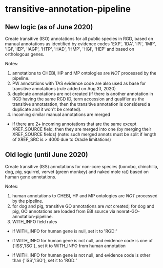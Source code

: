 # transitive-annotation-pipeline

## New logic (as of June 2020)
Create transitive (ISO) annotations for all public species in RGD,
based on manual annotations as identified by evidence codes 'EXP', 'IDA', 'IPI', 'IMP', 'IGI', 'IEP', 'IAGP', 'HTP', 'HAD', 'HMP', 'HGI', 'HEP'
and based on orthologous genes.

Notes:

1. annotations to CHEBI, HP and MP ontologies are *NOT* processed by the pipeline.
2. PW annotations with TAS evidence code are also used as base for transitive annotations
   (rule added on Aug 31, 2020)
3. duplicate annotations are not created (if there is another annotation in RGD having the same RGD ID, term accession and qualifier as the transitive annotatation,
   then the transitive annotation is considered a duplicate and it won't be created).
4. incoming similar manual annotations are merged
  - if there are 2+ incoming annotations that are the same except XREF_SOURCE field,
     then they are merged into one (by merging their XREF_SOURCE fields)
      (note: such merged annots must be split if length of XREF_SRC is > 4000 due to Oracle limitations)


## Old logic (until June 2020)
Create transitive (ISS) annotations for non-core species (bonobo, chinchilla, dog, pig, squirrel, vervet (green monkey) and naked mole rat) based on human gene annotations.

Notes:

1. human annotations to CHEBI, HP and MP ontologies are *NOT* processed by the pipeline.
2. for dog and pig, transitive GO annotations are *not* created; for dog and pig, GO annotations are loaded from EBI source via nonrat-GO-annotation-pipeline.
3. WITH_INFO field rules

  * if WITH_INFO for human gene is null, set it to 'RGD:<human-gene-rgd-id>'

  * if WITH_INFO for human gene is not null, and evidence code is one of {'ISS','ISO'}, set it to WITH_INFO from human annotation

  * if WITH_INFO for human gene is not null, and evidence code is other than {'ISS','ISO'}, set it to 'RGD:<human-gene-rgd-id>'
